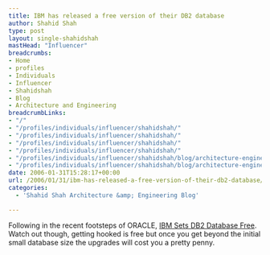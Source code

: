 ```yaml
---
title: IBM has released a free version of their DB2 database
author: Shahid Shah
type: post
layout: single-shahidshah
mastHead: "Influencer"
breadcrumbs:
- Home
- profiles
- Individuals
- Influencer
- Shahidshah
- Blog
- Architecture and Engineering
breadcrumbLinks:
- "/"
- "/profiles/individuals/influencer/shahidshah/"
- "/profiles/individuals/influencer/shahidshah/"
- "/profiles/individuals/influencer/shahidshah/"
- "/profiles/individuals/influencer/shahidshah/"
- "/profiles/individuals/influencer/shahidshah/blog/architecture-engineering/"
- "/profiles/individuals/influencer/shahidshah/blog/architecture-engineering/"
date: 2006-01-31T15:28:17+00:00
url: /2006/01/31/ibm-has-released-a-free-version-of-their-db2-database/
categories:
  - 'Shahid Shah Architecture &amp; Engineering Blog'

---
```

Following in the recent footsteps of ORACLE, [IBM Sets DB2 Database Free][1]. Watch out though, getting hooked is free but once you get beyond the initial small database size the upgrades will cost you a pretty penny.

 [1]: http://developers.slashdot.org/article.pl?sid=06/01/30/1529215&from=rss